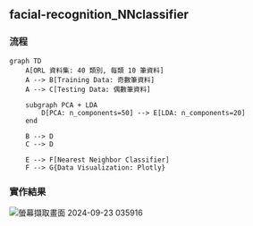 ## facial-recognition_NNclassifier

### 流程
```mermaid
graph TD
    A[ORL 資料集: 40 類別, 每類 10 筆資料] 
    A --> B[Training Data: 奇數筆資料] 
    A --> C[Testing Data: 偶數筆資料] 

    subgraph PCA + LDA
        D[PCA: n_components=50] --> E[LDA: n_components=20]
    end

    B --> D
    C --> D

    E --> F[Nearest Neighbor Classifier]
    F --> G{Data Visualization: Plotly}

```
### 實作結果
![螢幕擷取畫面 2024-09-23 035916](https://github.com/user-attachments/assets/6a5bf5ff-be49-4fb3-b089-a86439c3f678)

